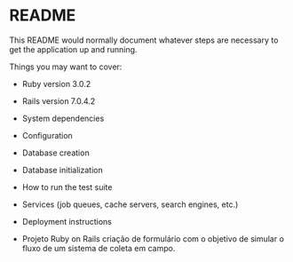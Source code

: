 # README

This README would normally document whatever steps are necessary to get the
application up and running.

Things you may want to cover:

* Ruby version 3.0.2
* Rails version 7.0.4.2

* System dependencies

* Configuration

* Database creation

* Database initialization

* How to run the test suite

* Services (job queues, cache servers, search engines, etc.)

* Deployment instructions

* Projeto Ruby on Rails criação de formulário com o objetivo de simular o fluxo de um sistema de coleta em campo.


